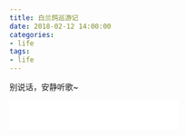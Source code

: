 ```yaml
---
title: 白兰鸽巡游记
date: 2018-02-12 14:00:00
categories:
- life
tags:
- life
---
```


别说话，安静听歌~  
<iframe frameborder="no" border="0" marginwidth="0" marginheight="0" width=298 height=52 src="//music.163.com/outchain/player?type=2&id=29593805&auto=0&height=32"></iframe>
